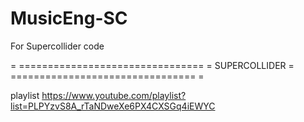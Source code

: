 # MusicEng-SC
For Supercollider code 

= ================================ =
           SUPERCOLLIDER 
= ================================ =

playlist
https://www.youtube.com/playlist?list=PLPYzvS8A_rTaNDweXe6PX4CXSGq4iEWYC
